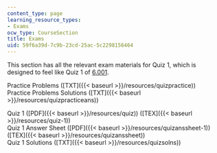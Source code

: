 ```yaml
---
content_type: page
learning_resource_types:
- Exams
ocw_type: CourseSection
title: Exams
uid: 59f6a39d-7c9b-23cd-25ac-5c2298156464
---
```


This section has all the relevant exam materials for Quiz 1, which is designed to feel like Quiz 1 of [6.001](/courses/6-001-structure-and-interpretation-of-computer-programs-spring-2005).

Practice Problems ([TXT]({{< baseurl >}}/resources/quizpractice))  
Practice Problems Solutions ([TXT]({{< baseurl >}}/resources/quizpracticeans))

Quiz 1 ([PDF]({{< baseurl >}}/resources/quiz)) ([TEX]({{< baseurl >}}/resources/quiz-1))  
Quiz 1 Answer Sheet ([PDF]({{< baseurl >}}/resources/quizanssheet-1)) ([TEX]({{< baseurl >}}/resources/quizanssheet))  
Quiz 1 Solutions ([TXT]({{< baseurl >}}/resources/quizsolns))